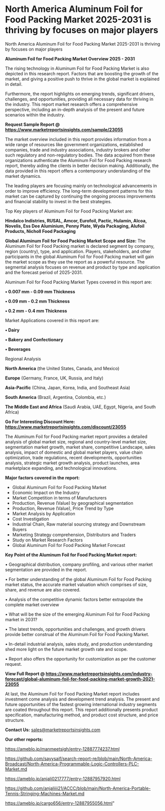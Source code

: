 # North America Aluminum Foil for Food Packing Market 2025-2031 is thriving by focuses on major players
North America Aluminum Foil for Food Packing Market 2025-2031 is thriving by focuses on major players

<Strong> Aluminum Foil for Food Packing Market Overview 2025 - 2031</strong>

The rising technology in Aluminum Foil for Food Packing Market is also depicted in this research report. Factors that are boosting the growth of the market, and giving a positive push to thrive in the global market is explained in detail.

Furthermore, the report highlights on emerging trends, significant drivers, challenges, and opportunities, providing all necessary data for thriving in the industry. This report market research offers a comprehensive perspective, including an in-depth analysis of the present and future scenarios within the industry.

<strong>Request Sample Report @ <a href=https://www.marketreportsinsights.com/sample/23055>https://www.marketreportsinsights.com/sample/23055</a></strong>

The market overview included in this report provides information from a wide range of resources like government organizations, established companies, trade and industry associations, industry brokers and other such regulatory and non-regulatory bodies. The data acquired from these organizations authenticate the Aluminum Foil for Food Packing research report, thereby aiding the clients in better decision making. Additionally, the data provided in this report offers a contemporary understanding of the market dynamics.

The leading players are focusing mainly on technological advancements in order to improve efficiency. The long-term development patterns for this market can be captured by continuing the ongoing process improvements and financial stability to invest in the best strategies.

Top Key players of Aluminum Foil for Food Packing Market are:

<strong>Hindalco Indistries, RUSAL, Amcor, Eurofoil, Pactic, Hulamin, Alcoa, Novelis, Ess Dee Aluminium, Penny Plate, Wyda Packaging, Alufoil Products, Nicholl Food Packaging</strong>

<strong><b>Global Aluminum Foil for Food Packing Market Scope and Size:</b></strong>
The Aluminum Foil for Food Packing market is declared segment by company, region (country), type, and application. Players, stakeholders, and other participants in the global Aluminum Foil for Food Packing market will gain the market scope as they use the report as a powerful resource. The segmental analysis focuses on revenue and product by type and application and the forecast period of 2025-2031.

Aluminum Foil for Food Packing Market Types covered in this report are:

<strong>• 0.007 mm - 0.09 mm Thickness

• 0.09 mm - 0.2 mm Thickness

• 0.2 mm - 0.4 mm Thickness</strong>

Market Applications covered in this report are:

<strong>• Dairy

• Bakery and Confectionary

• Beverages</strong> 

Regional Analysis

<strong>North America</strong> (the United States, Canada, and Mexico)

<strong>Europe</strong> (Germany, France, UK, Russia, and Italy)

<strong>Asia-Pacific</strong> (China, Japan, Korea, India, and Southeast Asia)

<strong>South America</strong> (Brazil, Argentina, Colombia, etc.)

<strong>The Middle East and Africa</strong> (Saudi Arabia, UAE, Egypt, Nigeria, and South Africa)

<strong>Go For Interesting Discount Here: <a href=https://www.marketreportsinsights.com/discount/23055>https://www.marketreportsinsights.com/discount/23055</a></strong>

The Aluminum Foil for Food Packing market report provides a detailed analysis of global market size, regional and country-level market size, segmentation market growth, market share, competitive Landscape, sales analysis, impact of domestic and global market players, value chain optimization, trade regulations, recent developments, opportunities analysis, strategic market growth analysis, product launches, area marketplace expanding, and technological innovations.

<strong><b>Major factors covered in the report:</b></strong>
<ul>
  <li>Global Aluminum Foil for Food Packing Market </li>
  <li>Economic Impact on the Industry</li>
  <li>Market Competition in terms of Manufacturers</li>
  <li>Production, Revenue (Value) by geographical segmentation</li>
  <li>Production, Revenue (Value), Price Trend by Type</li>
  <li>Market Analysis by Application</li>
  <li>Cost Investigation</li>
  <li>Industrial Chain, Raw material sourcing strategy and Downstream Buyers</li>
  <li>Marketing Strategy comprehension, Distributors and Traders</li>
  <li>Study on Market Research Factors</li>
  <li>Global Aluminum Foil for Food Packing Market Forecast</li>
</ul>

<strong><b>Key Point of the Aluminum Foil for Food Packing Market report:</b></strong>

• Geographical distribution, company profiling, and various other market segmentation are provided in the report.

• For better understanding of the global Aluminum Foil for Food Packing market status, the accurate market valuation which comprises of size, share, and revenue are also covered.

• Analysis of the competitive dynamic factors better extrapolate the complete market overview

• What will be the size of the emerging Aluminum Foil for Food Packing market in 2031?

• The latest trends, opportunities and challenges, and growth drivers provide better construal of the Aluminum Foil for Food Packing Market.

• In-detail industrial analysis, sales study, and production understanding shed more light on the future market growth rate and scope.

• Report also offers the opportunity for customization as per the customer request.

<strong><b>View Full Report @ <a href=https://www.marketreportsinsights.com/industry-forecast/global-aluminum-foil-for-food-packing-market-growth-2021-23055>https://www.marketreportsinsights.com/industry-forecast/global-aluminum-foil-for-food-packing-market-growth-2021-23055</a></b></strong>


At last, the Aluminum Foil for Food Packing Market report includes investment come analysis and development trend analysis. The present and future opportunities of the fastest growing international industry segments are coated throughout this report. This report additionally presents product specification, manufacturing method, and product cost structure, and price structure.

<strong>Contact Us:</strong>
sales@marketreportsinsights.com

<strong>Our other reports:</strong>

<a href=https://ameblo.jp/manmeetsigh/entry-12887774237.html>https://ameblo.jp/manmeetsigh/entry-12887774237.html</a>

<a href=https://github.com/sayysaif/search-report-re/blob/main/North-America-Broadcast/North-America-Programmable-Logic-Controllers-PLC-Market.md>https://github.com/sayysaif/search-report-re/blob/main/North-America-Broadcast/North-America-Programmable-Logic-Controllers-PLC-Market.md</a>

<a href=https://ameblo.jp/anjali0217777/entry-12887957920.html>https://ameblo.jp/anjali0217777/entry-12887957920.html</a>

<a href=https://github.com/anjaliiii21/ACCC/blob/main/North-America-Portable-Tennis-Stringing-Machines-Market.md>https://github.com/anjaliiii21/ACCC/blob/main/North-America-Portable-Tennis-Stringing-Machines-Market.md</a>

<a href=https://ameblo.jp/cargo656/entry-12887955056.html>https://ameblo.jp/cargo656/entry-12887955056.html</a>"
